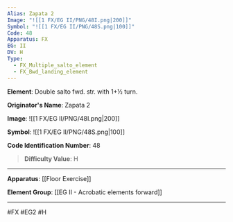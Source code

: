 ```yaml
---
Alias: Zapata 2
Image: "![[1 FX/EG II/PNG/48I.png|200]]"
Symbol: "![[1 FX/EG II/PNG/48S.png|100]]"
Code: 48
Apparatus: FX
EG: II
DV: H
Type:
  - FX_Multiple_salto_element
  - FX_Bwd_landing_element
---
```

**Element**: Double salto fwd. str. with 1+1⁄2 turn.

**Originator's Name**: Zapata 2

**Image**:
![[1 FX/EG II/PNG/48I.png|200]]

**Symbol**:
![[1 FX/EG II/PNG/48S.png|100]]

**Code Identification Number**: 48

>**Difficulty Value**: H

___
**Apparatus**: [[Floor Exercise]]

**Element Group**: [[EG II - Acrobatic elements forward]]
___
#FX #EG2 #H
